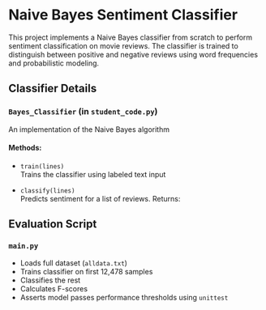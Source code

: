 #  Naive Bayes Sentiment Classifier

This project implements a Naive Bayes classifier from scratch to perform sentiment classification on movie reviews. The classifier is trained to distinguish between positive and negative reviews using word frequencies and probabilistic modeling.


## Classifier Details

###  `Bayes_Classifier` (in `student_code.py`)

An implementation of the Naive Bayes algorithm

#### Methods:

- `train(lines)`  
  Trains the classifier using labeled text input

- `classify(lines)`  
  Predicts sentiment for a list of reviews. Returns:

## Evaluation Script

### `main.py`

- Loads full dataset (`alldata.txt`)
- Trains classifier on first 12,478 samples
- Classifies the rest
- Calculates F-scores
- Asserts model passes performance thresholds using `unittest`
